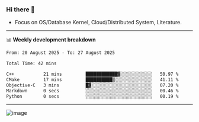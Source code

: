 ### Hi there 👋
<!-- * Daily Meditation via Leetcode/Competitive-Programming. -->
* Focus on OS/Database Kernel, Cloud/Distributed System, Literature.

-------

📊 **Weekly development breakdown**
<!--START_SECTION:waka-->

```txt
From: 20 August 2025 - To: 27 August 2025

Total Time: 42 mins

C++           21 mins         ████████████▓░░░░░░░░░░░░   50.97 %
CMake         17 mins         ██████████▒░░░░░░░░░░░░░░   41.11 %
Objective-C   3 mins          █▓░░░░░░░░░░░░░░░░░░░░░░░   07.20 %
Markdown      0 secs          ░░░░░░░░░░░░░░░░░░░░░░░░░   00.46 %
Python        0 secs          ░░░░░░░░░░░░░░░░░░░░░░░░░   00.19 %
```

<!--END_SECTION:waka-->

-------

<!-- [![Leetcode Stats](https://leetcard.jacoblin.cool/hzhang413?font=Fira+Mono)](https://leetcode.com/fxrc) -->
![image](./cyberpunk-ghost-in-the-shell.gif)
<!--![image](./gis-archive.png)-->
